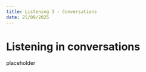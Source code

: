 ```yaml
---
title: Listening 3 - Conversations
date: 25/09/2025
---
```

# Listening in conversations

placeholder